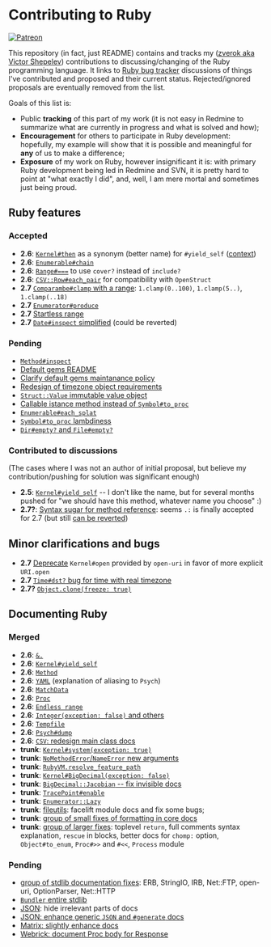 # Contributing to Ruby

[![Patreon](https://img.shields.io/badge/patreon-donate-blue.svg)](https://www.patreon.com/zverok)

This repository (in fact, just README) contains and tracks my ([zverok aka Victor Shepelev](https://zverok.github.io)) contributions to discussing/changing of the Ruby programming language. It links to [Ruby bug tracker](https://bugs.ruby-lang.org/) discussions of things I've contributed and proposed and their current status. Rejected/ignored proposals are eventually removed from the list.

Goals of this list is:

* Public **tracking** of this part of my work (it is not easy in Redmine to summarize what are currently in progress and what is solved and how);
* **Encouragement** for others to participate in Ruby development: hopefully, my example will show that it is possible and meaningful for **any** of us to make a difference;
* **Exposure** of my work on Ruby, however insignificant it is: with primary Ruby development being led in Redmine and SVN, it is pretty hard to point at "what exactly I did", and, well, I am mere mortal and sometimes just being proud.

## Ruby features

### Accepted

* **2.6**: [`Kernel#then`](https://bugs.ruby-lang.org/issues/14594) as a synonym (better name) for `#yield_self` ([context](https://zverok.github.io/blog/2018-03-23-yield_self2.html))
* **2.6**: [`Enumerable#chain`](https://bugs.ruby-lang.org/issues/15144)
* **2.6**: [`Range#===`](https://bugs.ruby-lang.org/issues/14575) to use `cover?` instead of `include?`
* **2.6**: [`CSV::Row#each_pair`](https://github.com/ruby/csv/pull/33) for compatibility with `OpenStruct`
* **2.7** [`Comparambe#clamp` with a range](https://bugs.ruby-lang.org/issues/14784): `1.clamp(0..100)`, `1.clamp(5..)`, `1.clamp(..18)`
* **2.7** [`Enumerator#produce`](https://bugs.ruby-lang.org/issues/14781)
* **2.7** [Startless range](https://bugs.ruby-lang.org/issues/14799)
* **2.7** [`Date#inspect` simplified](https://github.com/ruby/date/pull/12) (could be reverted)

### Pending

* [`Method#inspect`](https://bugs.ruby-lang.org/issues/14145)
* [Default gems README](https://bugs.ruby-lang.org/issues/15486)
* [Clarify default gems maintanance policy](https://bugs.ruby-lang.org/issues/15487)
* [Redesign of timezone object requirements](https://bugs.ruby-lang.org/issues/15527)
* [`Struct::Value` immutable value object](https://bugs.ruby-lang.org/issues/16122)
* [Callable istance method instead of `Symbol#to_proc`](https://bugs.ruby-lang.org/issues/16122)
* [`Enumerable#each_splat`](https://bugs.ruby-lang.org/issues/16261)
* [`Symbol#to_proc` lambdiness](https://bugs.ruby-lang.org/issues/16260)
* [`Dir#empty?` and `File#empty?`](https://bugs.ruby-lang.org/issues/16249)

### Contributed to discussions

(The cases where I was not an author of initial proposal, but believe my contribution/pushing for solution was significant enough)

* **2.5**: [`Kernel#yield_self`](https://bugs.ruby-lang.org/issues/6721) -- I don't like the name, but for several months pushed for "we should have this method, whatever name you choose" :)
* **2.7?**: [Syntax sugar for method reference](https://bugs.ruby-lang.org/issues/13581): seems `.:` is finally accepted for 2.7 (but still [can be reverted](https://bugs.ruby-lang.org/issues/16275))

## Minor clarifications and bugs

* **2.7** [Deprecate](https://bugs.ruby-lang.org/issues/15893) `Kernel#open` provided by `open-uri` in favor of more explicit `URI.open`
* **2.7** [`Time#dst?` bug for time with real timezone](https://bugs.ruby-lang.org/issues/15988)
* **2.7?** [`Object.clone(freeze: true)`](https://bugs.ruby-lang.org/issues/16175)

## Documenting Ruby

### Merged

* **2.6**: [`&.`](https://bugs.ruby-lang.org/issues/15109)
* **2.6**: [`Kernel#yield_self`](https://bugs.ruby-lang.org/issues/1443)
* **2.6**: [`Method`](https://bugs.ruby-lang.org/issues/14483)
* **2.6**: [`YAML`](https://bugs.ruby-lang.org/issues/14567) (explanation of aliasing to `Psych`)
* **2.6**: [`MatchData`](https://bugs.ruby-lang.org/issues/14450)
* **2.6**: [`Proc`](https://bugs.ruby-lang.org/issues/14610)
* **2.6**: [`Endless range`](https://bugs.ruby-lang.org/issues/15405)
* **2.6**: [`Integer(exception: false)` and others](https://bugs.ruby-lang.org/issues/15452)
* **2.6**: [`Tempfile`](https://bugs.ruby-lang.org/issues/15411)
* **2.6**: [`Psych#dump`](https://github.com/ruby/psych/pull/351)
* **2.6**: [`CSV`: redesign main class docs](https://github.com/ruby/csv/pull/32)
* **trunk**: [`Kernel#system(exception: true)`](https://bugs.ruby-lang.org/issues/15480)
* **trunk**: [`NoMethodError`/`NameError` new arguments](https://bugs.ruby-lang.org/issues/15481)
* **trunk**: [`RubyVM.resolve_feature_path`](https://bugs.ruby-lang.org/issues/15482)
* **trunk**: [`Kernel#BigDecimal(exception: false)`](https://github.com/ruby/bigdecimal/pull/117)
* **trunk**: [`BigDecimal::Jacobian` -- fix invisible docs](https://github.com/ruby/bigdecimal/pull/130)
* **trunk**: [`TracePoint#enable`](https://bugs.ruby-lang.org/issues/15484)
* **trunk**: [`Enumerator::Lazy`](https://bugs.ruby-lang.org/issues/15529)
* **trunk**: [fileutils](https://github.com/ruby/fileutils/pull/33): facelift module docs and fix some bugs;
* **trunk**: [group of small fixes of formatting in core docs](https://bugs.ruby-lang.org/issues/16126)
* **trunk**: [group of larger fixes](https://github.com/ruby/ruby/pull/2612): toplevel `return`, full comments syntax explanation, `rescue` in blocks, better docs for `chomp:` option, `Object#to_enum`, `Proc#>>` and `#<<`, `Process` module

### Pending

* [group of stdlib documentation fixes](https://github.com/ruby/ruby/pull/2615): ERB, StringIO, IRB, Net::FTP, open-uri, OptionParser, Net::HTTP
* [`Bundler` entire stdlib](https://github.com/bundler/bundler/pull/7394)
* [JSON](https://github.com/flori/json/pull/349): hide irrelevant parts of docs
* [JSON: enhance generic `JSON` and `#generate` docs](https://github.com/flori/json/pull/347)
* [Matrix: slightly enhance docs](https://github.com/ruby/matrix/pull/11)
* [Webrick: document Proc body for Response](https://github.com/ruby/webrick/pull/35)